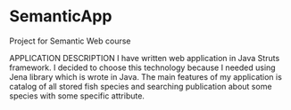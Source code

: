 SemanticApp
===========

Project for Semantic Web course

APPLICATION DESCRIPTION
I have written web application in Java Struts framework. I decided to choose this technology because I needed using Jena library which is wrote in Java. The main features of my application is catalog of all stored fish species and searching publication about some species with some specific attribute.
